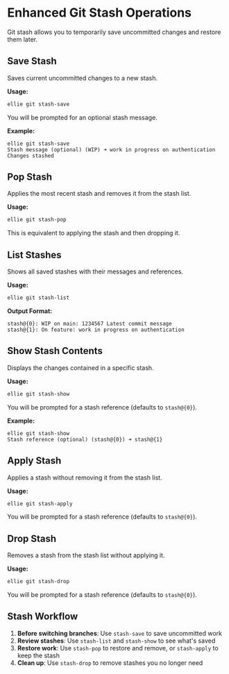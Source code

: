 # Enhanced Git Stash Operations

Git stash allows you to temporarily save uncommitted changes and restore them later.

## Save Stash

Saves current uncommitted changes to a new stash.

**Usage:**

```bash
ellie git stash-save
```

You will be prompted for an optional stash message.

**Example:**

```text
ellie git stash-save
Stash message (optional) (WIP) ➜ work in progress on authentication
Changes stashed
```

## Pop Stash

Applies the most recent stash and removes it from the stash list.

**Usage:**

```bash
ellie git stash-pop
```

This is equivalent to applying the stash and then dropping it.

## List Stashes

Shows all saved stashes with their messages and references.

**Usage:**

```bash
ellie git stash-list
```

**Output Format:**

```text
stash@{0}: WIP on main: 1234567 Latest commit message
stash@{1}: On feature: work in progress on authentication
```

## Show Stash Contents

Displays the changes contained in a specific stash.

**Usage:**

```bash
ellie git stash-show
```

You will be prompted for a stash reference (defaults to `stash@{0}`).

**Example:**

```text
ellie git stash-show
Stash reference (optional) (stash@{0}) ➜ stash@{1}
```

## Apply Stash

Applies a stash without removing it from the stash list.

**Usage:**

```bash
ellie git stash-apply
```

You will be prompted for a stash reference (defaults to `stash@{0}`).

## Drop Stash

Removes a stash from the stash list without applying it.

**Usage:**

```bash
ellie git stash-drop
```

You will be prompted for a stash reference (defaults to `stash@{0}`).

## Stash Workflow

1. **Before switching branches**: Use `stash-save` to save uncommitted work
2. **Review stashes**: Use `stash-list` and `stash-show` to see what's saved
3. **Restore work**: Use `stash-pop` to restore and remove, or `stash-apply` to keep the stash
4. **Clean up**: Use `stash-drop` to remove stashes you no longer need